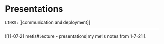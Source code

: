 # Presentations
`LINKS:` [[communication and deployment]]
 

---
![[1-07-21 metis#Lecture - presentations|my metis notes from 1-7-21]].